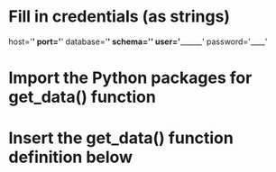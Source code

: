 # Fill in credentials (as strings)
host='________'
port='________'
database='____'
schema='______'
user='________'
password='____'

# Import the Python packages for get_data() function



# Insert the get_data() function definition below
